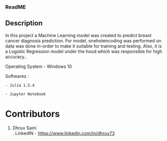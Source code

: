 ### ReadME

## Description 
In this project a Machine Learning model was created to predict breast cancer diagnosis prediction.
For model, onehotencoding was performed on data was done in-order to make it suitable for training and testing. 
Also, it is a Logistic Regression model under the hood which was responsible for high accuracy..

Operating System - Windows 10

Softwares : 
	
	- Julia 1.5.4
	
	- Jupyter Notebook
	
	
	
# Contributors
1. Dhruv Saini  
     . LinkedIN - https://www.linkedin.com/in/dhruv73

    
